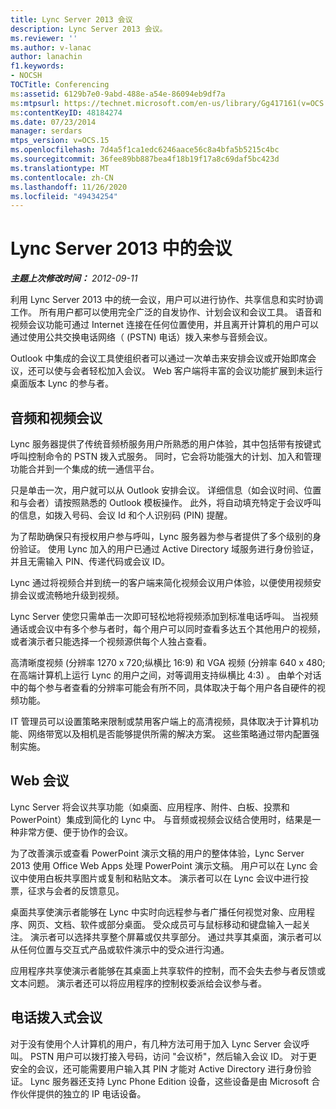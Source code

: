```yaml
---
title: Lync Server 2013 会议
description: Lync Server 2013 会议。
ms.reviewer: ''
ms.author: v-lanac
author: lanachin
f1.keywords:
- NOCSH
TOCTitle: Conferencing
ms:assetid: 6129b7e0-9abd-488e-a54e-86094eb9df7a
ms:mtpsurl: https://technet.microsoft.com/en-us/library/Gg417161(v=OCS.15)
ms:contentKeyID: 48184274
ms.date: 07/23/2014
manager: serdars
mtps_version: v=OCS.15
ms.openlocfilehash: 7d4a5f1ca1edc6246aace56c8a4bfa5b5215c4bc
ms.sourcegitcommit: 36fee89bb887bea4f18b19f17a8c69daf5bc423d
ms.translationtype: MT
ms.contentlocale: zh-CN
ms.lasthandoff: 11/26/2020
ms.locfileid: "49434254"
---
```

# <a name="conferencing-in-lync-server-2013"></a>Lync Server 2013 中的会议

<div data-xmlns="http://www.w3.org/1999/xhtml">

<div class="topic" data-xmlns="http://www.w3.org/1999/xhtml" data-msxsl="urn:schemas-microsoft-com:xslt" data-cs="https://msdn.microsoft.com/">

<div data-asp="https://msdn2.microsoft.com/asp">



</div>

<div id="mainSection">

<div id="mainBody">

<span> </span>

_**主题上次修改时间：** 2012-09-11_

利用 Lync Server 2013 中的统一会议，用户可以进行协作、共享信息和实时协调工作。 所有用户都可以使用完全广泛的自发协作、计划会议和会议工具。 语音和视频会议功能可通过 Internet 连接在任何位置使用，并且离开计算机的用户可以通过使用公共交换电话网络（ (PSTN) 电话）拨入来参与音频会议。

Outlook 中集成的会议工具使组织者可以通过一次单击来安排会议或开始即席会议，还可以使与会者轻松加入会议。 Web 客户端将丰富的会议功能扩展到未运行桌面版本 Lync 的参与者。

<div>

## <a name="audio-and-video-conferencing"></a>音频和视频会议

Lync 服务器提供了传统音频桥服务用户所熟悉的用户体验，其中包括带有按键式呼叫控制命令的 PSTN 拨入式服务。 同时，它会将功能强大的计划、加入和管理功能合并到一个集成的统一通信平台。

只是单击一次，用户就可以从 Outlook 安排会议。 详细信息（如会议时间、位置和与会者）请按照熟悉的 Outlook 模板操作。 此外，将自动填充特定于会议呼叫的信息，如拨入号码、会议 Id 和个人识别码 (PIN) 提醒。

为了帮助确保只有授权用户参与呼叫，Lync 服务器为参与者提供了多个级别的身份验证。 使用 Lync 加入的用户已通过 Active Directory 域服务进行身份验证，并且无需输入 PIN、传递代码或会议 ID。

Lync 通过将视频合并到统一的客户端来简化视频会议用户体验，以便使用视频安排会议或流畅地升级到视频。

Lync Server 使您只需单击一次即可轻松地将视频添加到标准电话呼叫。 当视频通话或会议中有多个参与者时，每个用户可以同时查看多达五个其他用户的视频，或者演示者只能选择一个视频源供每个人独占查看。

高清晰度视频 (分辨率 1270 x 720;纵横比 16:9) 和 VGA 视频 (分辨率 640 x 480;在高端计算机上运行 Lync 的用户之间，对等调用支持纵横比 4:3) 。 由单个对话中的每个参与者查看的分辨率可能会有所不同，具体取决于每个用户各自硬件的视频功能。

IT 管理员可以设置策略来限制或禁用客户端上的高清视频，具体取决于计算机功能、网络带宽以及相机是否能够提供所需的解决方案。 这些策略通过带内配置强制实施。

</div>

<div>

## <a name="web-conferencing"></a>Web 会议

Lync Server 将会议共享功能（如桌面、应用程序、附件、白板、投票和 PowerPoint）集成到简化的 Lync 中。 与音频或视频会议结合使用时，结果是一种非常方便、便于协作的会议。

为了改善演示或查看 PowerPoint 演示文稿的用户的整体体验，Lync Server 2013 使用 Office Web Apps 处理 PowerPoint 演示文稿。 用户可以在 Lync 会议中使用白板共享图片或复制和粘贴文本。 演示者可以在 Lync 会议中进行投票，征求与会者的反馈意见。

桌面共享使演示者能够在 Lync 中实时向远程参与者广播任何视觉对象、应用程序、网页、文档、软件或部分桌面。 受众成员可与鼠标移动和键盘输入一起关注。 演示者可以选择共享整个屏幕或仅共享部分。 通过共享其桌面，演示者可以从任何位置与交互式产品或软件演示中的受众进行沟通。

应用程序共享使演示者能够在其桌面上共享软件的控制，而不会失去参与者反馈或文本问题。 演示者还可以将应用程序的控制权委派给会议参与者。

</div>

<div>

## <a name="dial-in-conferencing"></a>电话拨入式会议

对于没有使用个人计算机的用户，有几种方法可用于加入 Lync Server 会议呼叫。 PSTN 用户可以拨打接入号码，访问 "会议桥"，然后输入会议 ID。 对于更安全的会议，还可能需要用户输入其 PIN 才能对 Active Directory 进行身份验证。 Lync 服务器还支持 Lync Phone Edition 设备，这些设备是由 Microsoft 合作伙伴提供的独立的 IP 电话设备。

</div>

</div>

<span> </span>

</div>

</div>

</div>

